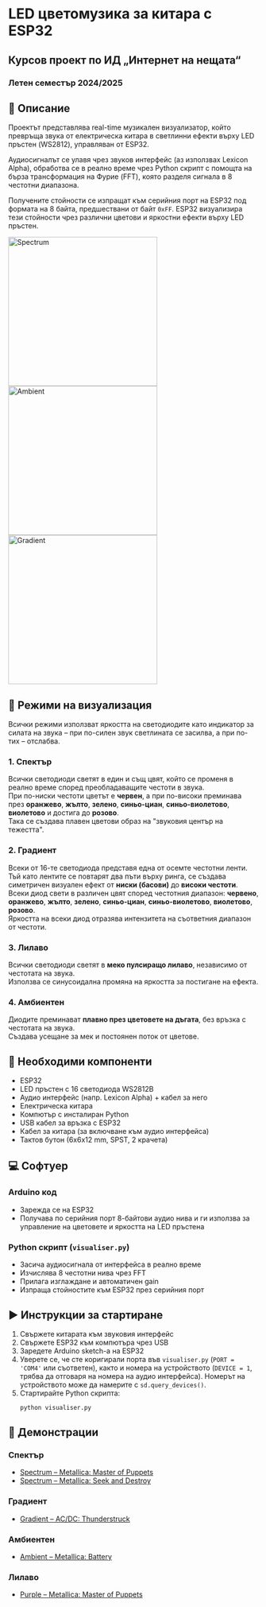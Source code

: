 # LED цветомузика за китара с ESP32

## Курсов проект по ИД „Интернет на нещата“
### Летен семестър 2024/2025

## 📝 Описание

Проектът представлява real-time музикален визуализатор, който превръща звука от електрическа китара в светлинни ефекти върху LED пръстен (WS2812), управляван от ESP32.

Аудиосигналът се улавя чрез звуков интерфейс (аз използвах Lexicon Alpha), обработва се в реално време чрез Python скрипт с помощта на бърза трансформация на Фурие (FFT), която разделя сигнала в 8 честотни диапазона.

Получените стойности се изпращат към серийния порт на ESP32 под формата на 8 байта, предшествани от байт `0xFF`. ESP32 визуализира тези стойности чрез различни цветови и яркостни ефекти върху LED пръстен.

<img src="./demo/spectrum_master_of_puppets.gif" alt="Spectrum" width="300"/>
<img src="./demo/ambient_battery.gif" alt="Ambient" width="300"/>
<img src="./demo/gradient_thunderstruck.gif" alt="Gradient" width="300"/>

## 🎨 Режими на визуализация

Всички режими използват яркостта на светодиодите като индикатор за силата на звука – при по-силен звук светлината се засилва, а при по-тих – отслабва.

### 1. Спектър

Всички светодиоди светят в един и същ цвят, който се променя в реално време според преобладаващите честоти в звука.  
При по-ниски честоти цветът е **червен**, а при по-високи преминава през **оранжево**, **жълто**, **зелено**, **синьо-циан**, **синьо-виолетово**, **виолетово** и достига до **розово**.  
Така се създава плавен цветови образ на "звуковия център на тежестта".

### 2. Градиент

Всеки от 16-те светодиода представя една от осемте честотни ленти.  
Тъй като лентите се повтарят два пъти върху ринга, се създава симетричен визуален ефект от **ниски (басови)** до **високи честоти**.  
Всеки диод свети в различен цвят според честотния диапазон: **червено**, **оранжево**, **жълто**, **зелено**, **синьо-циан**, **синьо-виолетово**, **виолетово**, **розово**.  
Яркостта на всеки диод отразява интензитета на съответния диапазон от честоти.

### 3. Лилаво

Всички светодиоди светят в **меко пулсиращо лилаво**, независимо от честотата на звука.  
Използва се синусоидална промяна на яркостта за постигане на ефекта.

### 4. Амбиентен

Диодите преминават **плавно през цветовете на дъгата**, без връзка с честотата на звука.  
Създава усещане за мек и постоянен поток от цветове.

## 🧰 Необходими компоненти

- ESP32  
- LED пръстен с 16 светодиода WS2812B  
- Аудио интерфейс (напр. Lexicon Alpha) + кабел за него
- Електрическа китара  
- Компютър с инсталиран Python  
- USB кабел за връзка с ESP32
- Кабел за китара (за включване към аудио интерфейса)
- Тактов бутон (6x6x12 mm, SPST, 2 крачета)

## 💻 Софтуер

### Arduino код

- Зарежда се на ESP32
- Получава по серийния порт 8-байтови аудио нива и ги използва за управление на цветовете и яркостта на LED пръстена

### Python скрипт (`visualiser.py`)

- Засича аудиосигнала от интерфейса в реално време
- Изчислява 8 честотни нива чрез FFT
- Прилага изглаждане и автоматичен gain
- Изпраща стойностите към ESP32 през серийния порт

## ▶️ Инструкции за стартиране

1. Свържете китарата към звуковия интерфейс
2. Свържете ESP32 към компютъра чрез USB
3. Заредете Arduino sketch-a на ESP32
4. Уверете се, че сте коригирали порта във `visualiser.py` (`PORT = 'COM4'` или съответен), както и номера на устройството
   (`DEVICE = 1`, трябва да отговаря на номера на аудио интерфейса). Номерът на устройството може да намерите с `sd.query_devices()`. 
6. Стартирайте Python скрипта:  
   ```bash
   python visualiser.py

## 🎥 Демонстрации

### Спектър
- [Spectrum – Metallica: Master of Puppets](https://youtu.be/hqEFXVSbSl0)
- [Spectrum – Metallica: Seek and Destroy](https://youtu.be/wOHssxyShIM)

### Градиент
- [Gradient – AC/DC: Thunderstruck](https://youtu.be/H0uX8Gejs4M)

### Амбиентен
- [Ambient – Metallica: Battery](https://youtu.be/0bITE1_vYaE)

### Лилаво
- [Purple – Metallica: Master of Puppets](https://youtu.be/HkC70s5b5Wo)

